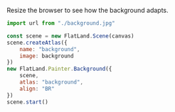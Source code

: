 Resize the browser to see how the background adapts.


```js
import url from "./background.jpg"

const scene = new FlatLand.Scene(canvas)
scene.createAtlas({
    name: "background",
    image: background
})
new FlatLand.Painter.Background({
    scene,
    atlas: "background",
    align: "BR"
})
scene.start()
```
